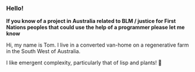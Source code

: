 ### Hello! 

**If you know of a project in Australia related to BLM / justice for First Nations peoples that could use the help of a programmer please let me know**

Hi, my name is Tom. I live in a converted van-home on a regenerative farm in the South West of Australia.

I like emergent complexity, particularly that of lisp and plants! 🌿
